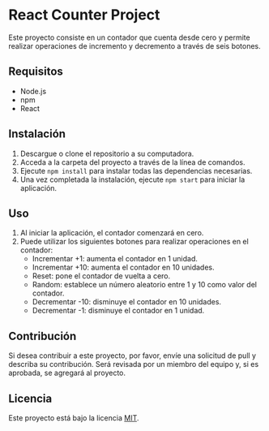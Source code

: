 # React Counter Project

Este proyecto consiste en un contador que cuenta desde cero y permite realizar operaciones de incremento y decremento a través de seis botones.

## Requisitos

- Node.js
- npm
- React

## Instalación

1. Descargue o clone el repositorio a su computadora.
2. Acceda a la carpeta del proyecto a través de la línea de comandos.
3. Ejecute `npm install` para instalar todas las dependencias necesarias.
4. Una vez completada la instalación, ejecute `npm start` para iniciar la aplicación.

## Uso

1. Al iniciar la aplicación, el contador comenzará en cero.
2. Puede utilizar los siguientes botones para realizar operaciones en el contador:
   - Incrementar +1: aumenta el contador en 1 unidad.
   - Incrementar +10: aumenta el contador en 10 unidades.
   - Reset: pone el contador de vuelta a cero.
   - Random: establece un número aleatorio entre 1 y 10 como valor del contador.
   - Decrementar -10: disminuye el contador en 10 unidades.
   - Decrementar -1: disminuye el contador en 1 unidad.

## Contribución

Si desea contribuir a este proyecto, por favor, envíe una solicitud de pull y describa su contribución. Será revisada por un miembro del equipo y, si es aprobada, se agregará al proyecto.

## Licencia

Este proyecto está bajo la licencia [MIT](https://opensource.org/licenses/MIT).
